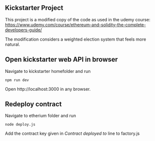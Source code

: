 ## Kickstarter Project

This project is a modified copy of the code as used in the udemy course:
https://www.udemy.com/course/ethereum-and-solidity-the-complete-developers-guide/

The modification considers a weighted election system that feels more natural.

## Open kickstarter web API in browser

Navigate to kickstarter homefolder and run

`npm run dev`

Open http://localhost:3000 in any browser.

## Redeploy contract

Navigate to etherium folder and run

`node deploy.js`

Add the contract key given in _Contract deployed to_ line to factory.js
